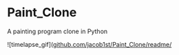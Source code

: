 # Paint_Clone
A painting program clone in Python

![timelapse_gif]([github.com/jacob1st/Paint_Clone/readme/](https://github.com/jacob1st/Chat-Box/blob/main/readme/timelapase.gif)
